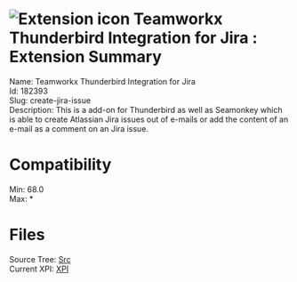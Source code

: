 # ![Extension icon](https://addons.thunderbird.net/user-media/addon_icons/182/182393-64.png?modified=f287afa1) Teamworkx Thunderbird Integration for Jira : Extension Summary

Name: Teamworkx Thunderbird Integration for Jira  
Id: 182393  
Slug: create-jira-issue  
Description: This is a add-on for Thunderbird as well as Seamonkey which is able to create Atlassian Jira issues out of e-mails or add the content of an e-mail as a comment on an Jira issue.
  

# Compatibility
Min: 68.0  
Max: *  

# Files

Source Tree: [Src](C:/Dev/Thunderbird/ThunderKdB/xall/x68/182393-create-jira-issue/src)  
Current XPI: [XPI](C:/Dev/Thunderbird/ThunderKdB/xall/x68/182393-create-jira-issue/xpi)  



